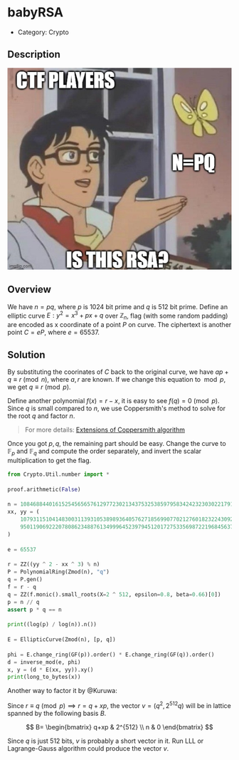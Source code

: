 # babyRSA

* Category: Crypto

## Description

![is this rsa?](meme.png)

## Overview

We have $n=pq$, where $p$ is 1024 bit prime and $q$ is 512 bit prime. Define an elliptic curve $E: y^2=x^3+px+q$ over $\mathbb{Z}_n$, flag (with some random padding) are encoded as x coordinate of a point $P$ on curve. The ciphertext is another point $C=eP$, where $e=65537$.

## Solution

By substituting the coorinates of $C$ back to the original curve, we have $ap+q \equiv r \pmod{n}$, where $a, r$ are known. If we change this equation to $\bmod{p}$, we get $q \equiv r \pmod{p}$.

Define another polynomial $f(x)=r-x$, it is easy to see $f(q)=0 \pmod{p}$. Since $q$ is small compared to $n$, we use Coppersmith's method to solve for the root $q$ and factor $n$.

> For more details: [Extensions of Coppersmith algorithm](https://cryptohack.gitbook.io/cryptobook/lattices/applications/extensions-of-coppersmith-algorithm)

Once you got $p,q$, the remaining part should be easy. Change the curve to $\mathbb{F}_p$ and $\mathbb{F}_q$ and compute the order separately, and invert the scalar multiplication to get the flag.

```python
from Crypto.Util.number import *

proof.arithmetic(False)

n = 1084688440161525456565761297723021343753253859795834242323030221791996428064155741632924019882056914573754134213933081812831553364457966850480783858044755351020146309359045120079375683828540222710035876926280456195986410270835982861232693029200103036191096111928833090012465092747472907628385292492824489792241681880212163064150211815610372913101079146216940331740232522884290993565482822803814551730856710106385508489039042473394392081462669609250933566332939789
xx, yy = (
    1079311510414830031139310538989364057627185699077021276018232243092942690870213059161389825534830969580365943449482350229248945906866520819967957236255440270989833744079711900768144840591483525815244585394421988274792758875782239418100536145352175259508289748680619234207733291893262219468921233103016818320457126934347062355978211746913204921678806713434052571635091703300179193823668800062505275903102987517403501907477305095029634601150501028521316347448735695,
    950119069222078086234887613499964523979451201727533569872219684563725731563439980545934017421736344519710579407356386725248959120187745206708940002584577645674737496282710258024067317510208074379116954056479277393224317887065763453906737739693144134777069382325155341867799398498938089764441925428778931400322389280512595265528512337796182736811112959040864126090875929813217718688941914085732678521954674134000433727451972397192521253852342394169735042490836886,
)

e = 65537

r = ZZ((yy ^ 2 - xx ^ 3) % n)
P = PolynomialRing(Zmod(n), "q")
q = P.gen()
f = r - q
q = ZZ(f.monic().small_roots(X=2 ^ 512, epsilon=0.8, beta=0.66)[0])
p = n // q
assert p * q == n

print((log(p) / log(n)).n())

E = EllipticCurve(Zmod(n), [p, q])

phi = E.change_ring(GF(p)).order() * E.change_ring(GF(q)).order()
d = inverse_mod(e, phi)
x, y = (d * E(xx, yy)).xy()
print(long_to_bytes(x))
```

Another way to factor it by @Kuruwa: 

Since $r \equiv q \pmod{p} \implies r=q+xp$, the vector $v=(q^2,2^{512}q)$ will be in lattice spanned by the following basis $B$.

$$
B=
\begin{bmatrix}
q+xp & 2^{512} \\
n & 0
\end{bmatrix}
$$

Since $q$ is just 512 bits, $v$ is probably a short vector in it. Run LLL or Lagrange-Gauss algorithm could produce the vector $v$.
